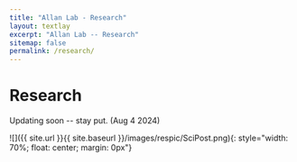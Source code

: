 ```yaml
---
title: "Allan Lab - Research"
layout: textlay
excerpt: "Allan Lab -- Research"
sitemap: false
permalink: /research/
---
```


# Research

Updating soon -- stay put. (Aug 4 2024)

![]({{ site.url }}{{ site.baseurl }}/images/respic/SciPost.png){: style="width: 70%; float: center; margin: 0px"}


